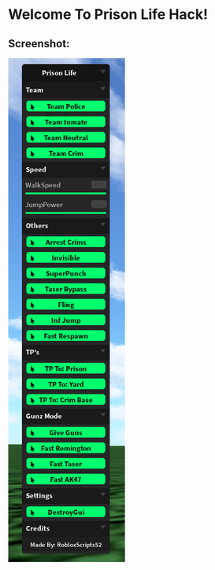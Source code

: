 # Welcome To Prison Life Hack!
## Screenshot:
![screen](https://raw.githubusercontent.com/RobloxScripts52/Prison-Life-Hack/main/screenshot.png
)
